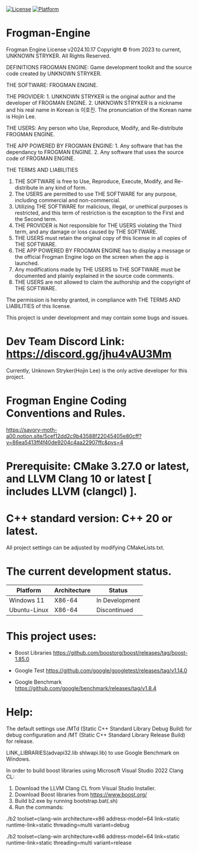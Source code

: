 [![License](https://img.shields.io/badge/License-boost-blue.svg)](LICENSE)
[![Platform](https://img.shields.io/badge/Platform-x86_64-white.svg)](PLATFORM)

# Frogman-Engine
Frogman Engine License v2024.10.17
Copyright © from 2023 to current, UNKNOWN STRYKER. All Rights Reserved.

DEFINITIONS
  FROGMAN ENGINE:
    Game development toolkit and the source code created by UNKNOWN STRYKER.

  THE SOFTWARE:
	FROGMAN ENGINE.

  THE PROVIDER:
    1. UNKNOWN STRYKER is the original author and the developer of FROGMAN ENGINE.
    2. UNKNOWN STRYKER is a nickname and his real name in Korean is 이호진. The pronunciation of the Korean name is Hojin Lee.

  THE USERS:
    Any person who Use, Reproduce, Modify, and Re-distribute FROGMAN ENGINE.

  THE APP POWERED BY FROGMAN ENGINE:
	1. Any software that has the dependancy to FROGMAN ENGINE.
    2. Any software that uses the source code of FROGMAN ENGINE.


THE TERMS AND LIABILITIES
  1. THE SOFTWARE is free to Use, Reproduce, Execute, Modify, and Re-distribute in any kind of form.
  2. The USERS are permitted to use THE SOFTWARE for any purpose, including commercial and non-commercial.
  3. Utilizing THE SOFTWARE for malicious, illegal, or unethical purposes is restricted, and this term of restriction is the exception to the First and the Second term.
  4. THE PROVIDER is Not responsible for THE USERS violating the Third term, and any damage or loss caused by THE SOFTWARE.
  5. THE USERS must retain the original copy of this license in all copies of THE SOFTWARE.
  6. THE APP POWERED BY FROGMAN ENGINE has to display a message or the official Frogman Engine logo on the screen when the app is launched.
  7. Any modifications made by THE USERS to THE SOFTWARE must be documented and plainly explained in the source code comments.
  8. THE USERS are not allowed to claim the authorship and the copyright of THE SOFTWARE.

The permission is hereby granted, in compliance with THE TERMS AND LIABILITIES of this license. 

This project is under development and may contain some bugs and issues.

# Dev Team Discord Link: https://discord.gg/jhu4vAU3Mm
Currently, Unknown Stryker(Hojin Lee) is the only active developer for this project.

# Frogman Engine Coding Conventions and Rules.
https://savory-moth-a00.notion.site/5cef12dd2c9b43588f22045405e80cff?v=86ea5413ff4f40de9204c4aa22907ffc&pvs=4

# Prerequisite: CMake 3.27.0 or latest, and LLVM Clang 10 or latest [ includes LLVM (clangcl) ].

# C++ standard version: C++ 20 or latest.

All project settings can be adjusted by modifying CMakeLists.txt.

# The current development status.
| Platform     | Architecture  | Status           |
|--------------|---------------|------------------|
| Windows 11   | X86-64        | In Development   |
| Ubuntu-Linux | X86-64        | Discontinued     |

# This project uses:
- Boost Libraries
https://github.com/boostorg/boost/releases/tag/boost-1.85.0

- Google Test
https://github.com/google/googletest/releases/tag/v1.14.0

- Google Benchmark
https://github.com/google/benchmark/releases/tag/v1.8.4

# Help:
The default settings use /MTd (Static C++ Standard Library Debug Build) for debug configuration and /MT (Static C++ Standard Library Release Build) for release.

LINK_LIBRARIES(advapi32.lib shlwapi.lib) to use Google Benchmark on Windows.

In order to build boost libraries using Microsoft Visual Studio 2022 Clang CL:
1. Download the LLVM Clang CL from Visual Studio Installer.
2. Download Boost libraries from https://www.boost.org/
3. Build b2.exe by running bootstrap.bat(.sh)
4. Run the commands: 

./b2 toolset=clang-win architecture=x86 address-model=64 link=static runtime-link=static threading=multi variant=debug 

./b2 toolset=clang-win architecture=x86 address-model=64 link=static runtime-link=static threading=multi variant=release
